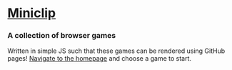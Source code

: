 # [Miniclip](https://ijakenorton.github.io/miniclip/)

### A collection of browser games

Written in simple JS such that these games can be rendered using GitHub pages! [Navigate to the homepage](https://ijakenorton.github.io/miniclip/) and choose a game to start.
